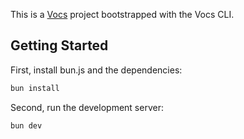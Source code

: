 This is a [Vocs](https://vocs.dev) project bootstrapped with the Vocs CLI.

## Getting Started

First, install bun.js and the dependencies:

```bash
bun install
```

Second, run the development server:

```bash
bun dev
```
